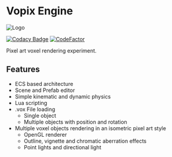 # Vopix Engine

![Logo](../assets/logo.png?raw=true)

[![Codacy Badge](https://api.codacy.com/project/badge/Grade/d588f613f206400b847e09bcc129b298)](https://www.codacy.com?utm_source=github.com&utm_medium=referral&utm_content=KellerMartins/PixelVoxels&utm_campaign=Badge_Grade)
[![CodeFactor](https://www.codefactor.io/repository/github/kellermartins/pixelvoxels/badge)](https://www.codefactor.io/repository/github/kellermartins/pixelvoxels)

Pixel art voxel rendering experiment.

## Features

-   ECS based architecture
-   Scene and Prefab editor
-   Simple kinematic and dynamic physics
-   Lua scripting
-   .vox File loading
    -   Single object
    -   Multiple objects with position and rotation
-   Multiple voxel objects rendering in an isometric pixel art style
    -   OpenGL renderer
    -   Outline, vignette and chromatic aberration effects
    -   Point lights and directional light
